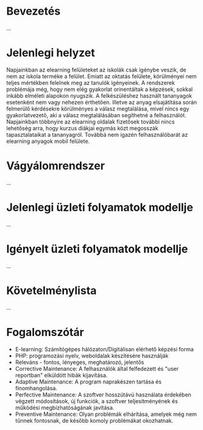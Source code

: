 # Bevezetés

...

# Jelenlegi helyzet

Napjainkban az elearning felületeket az iskolák csak igénybe veszik, de nem az iskola terméke a felület. Emiatt az oktatás felülete, körülményei nem teljes mértékben felelnek meg az tanulók igényeinek. A rendszerek problémája még, hogy nem elég gyakorlat orinentáltak a képzések, sokkal inkább elméleti alapokon nyugszik. A felkészüléshez használt tananyagok esetenként nem vagy nehezen érthetően. Illetve az anyag elsajátítása során felmerülő kérdésekre körülményes a válasz megtalálása, mivel nincs egy gyakorlatvezető, aki a válasz megtalálásában segíthetné a felhasználót. Napjainkban többnyire az elearning oldalak fizetősek további nincs lehetőség arra, hogy kurzus diákjai egymás közt megosszák tapasztalataikat a tananyagról. Továbbá nem igazén felhasználóbarát az elearning anyagok mobil felülete.


# Vágyálomrendszer

...


# Jelenlegi üzleti folyamatok modellje

...


# Igényelt üzleti folyamatok modellje

...


# Követelménylista

...


# Fogalomszótár

- E-learning: Számítógépes hálózaton/Digitálisan elérhető képzési forma
- PHP: programozási nyelv, weboldalak készítésére használják
- Releváns - fontos, lényeges, meghatározó, jelentős
- Corrective Maintenance: A felhasználók által felfedezett és "user reportban" elküldött hibák kijavítása.
- Adaptive Maintenance: A program naprakészen tartása és finomhangolása.
- Perfective Maintenance: A szoftver hosszútávú használata érdekében végzett módosítások, új funkciók, a szoftver teljesítményének és működési megbízhatóságának javítása.
- Preventive Maintenance: Olyan problémák elhárítása, amelyek még nem tűnnek fontosnak, de később komoly problémákat okozhatnak.